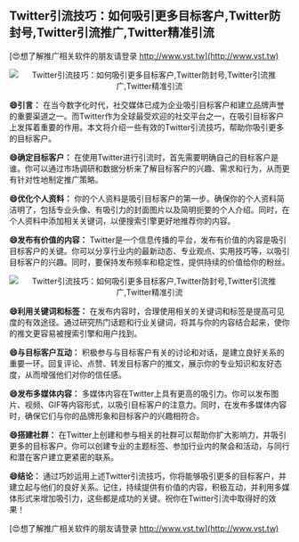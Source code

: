 ## **Twitter引流技巧：如何吸引更多目标客户,Twitter防封号,Twitter引流推广,Twitter精准引流**

[😍想了解推广相关软件的朋友请登录 http://www.vst.tw](http://www.vst.tw)

 <center><img src="https://vst.tw/MP4/tuiguang/png/5.png" alt="Twitter引流技巧：如何吸引更多目标客户,Twitter防封号,Twitter引流推广,Twitter精准引流"></center>

**😄引言：**
在当今数字化时代，社交媒体已成为企业吸引目标客户和建立品牌声誉的重要渠道之一。而Twitter作为全球最受欢迎的社交平台之一，在吸引目标客户上发挥着重要的作用。本文将介绍一些有效的Twitter引流技巧，帮助你吸引更多的目标客户。

**😄确定目标客户：**
在使用Twitter进行引流时，首先需要明确自己的目标客户是谁。你可以通过市场调研和数据分析来了解目标客户的兴趣、需求和行为，从而更有针对性地制定推广策略。

**😄优化个人资料：**
你的个人资料是吸引目标客户的第一步。确保你的个人资料简洁明了，包括专业头像、有吸引力的封面图片以及简明扼要的个人介绍。同时，在个人资料中添加相关关键词，以便搜索引擎更好地推荐你的内容。

**😄发布有价值的内容：**
Twitter是一个信息传播的平台，发布有价值的内容是吸引目标客户的关键。你可以分享行业内的最新动态、专业观点、实用技巧等，以吸引目标客户的兴趣。同时，要保持发布频率和稳定性，提供持续的价值给你的粉丝。

 <center><img src="https://vst.tw/MP4/tuiguang/png/1.png" alt="Twitter引流技巧：如何吸引更多目标客户,Twitter防封号,Twitter引流推广,Twitter精准引流"></center>

**😄利用关键词和标签：**
在发布内容时，合理使用相关的关键词和标签是提高可见度的有效途径。通过研究热门话题和行业关键词，将其与你的内容结合起来，使你的推文更容易被搜索引擎和用户找到。

**😄与目标客户互动：**
积极参与与目标客户有关的讨论和对话，是建立良好关系的重要一环。回复评论、点赞、转发目标客户的推文，展示你的专业知识和友好态度，从而增强他们对你的信任感。

**😄发布多媒体内容：**
多媒体内容在Twitter上具有更高的吸引力。你可以发布图片、视频、GIF等内容形式，以吸引目标客户的注意力。同时，在发布多媒体内容时，确保它们与你的品牌形象和目标客户的兴趣相符合。

**😄搭建社群：**
在Twitter上创建和参与相关的社群可以帮助你扩大影响力，并吸引更多的目标客户。你可以创建专业的主题标签、参加行业内的聚会和活动，与同行和潜在客户建立更紧密的联系。

**😄结论：**
通过巧妙运用上述Twitter引流技巧，你将能够吸引更多的目标客户，并建立起与他们的良好关系。记住，持续提供有价值的内容，积极互动，并利用多媒体形式来增加吸引力，这些都是成功的关键。祝你在Twitter引流中取得好的效果！

[😍想了解推广相关软件的朋友请登录 http://www.vst.tw](http://www.vst.tw)



